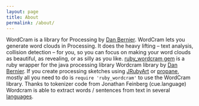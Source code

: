 ```yaml
---
layout: page
title: About
permalink: /about/
---
```


WordCram is a library for Processing by [Dan Bernier][dan]. WordCram lets you generate word clouds in Processing. It does the heavy lifting – text analysis, collision detection – for you, so you can focus on making your word clouds as beautiful, as revealing, or as silly as you like. [ruby_wordcram gem][gem] is a ruby wrapper for the java processing library Wordcram library by [Dan Bernier][dan]. If you create processing sketches using [JRubyArt][jruby_art] or [propane][propane], mostly all you need to do is `require 'ruby_wordcram'` to use the WordCram library. Thanks to tokenizer code from Jonathan Feinberg (cue.language) Wordcram is able to extract words / sentences from text in several [languages][languages].

[jruby_art]: https://ruby-processing.github.io/index.html
[gem]:https://github.com/ruby-processing/WordCram/
[dan]:http://wordcram.org/
[propane]:https://ruby-processing.github.io/propane/
[languages]:{{site.github.url}}/languages/
